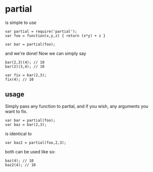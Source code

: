partial
=======

is simple to use

	var partial = require('partial');
	var foo = function(x,y,z) { return (x*y) + z }
	
	var bar = partial(foo);

and we're done! Now we can simply say

	bar(2,3)(4); // 10
	bar(2)(3,4); // 10
	
	var fix = bar(2,3); 
	fix(4); // 10
	

usage
-----
Simply pass any function to partial, and if you wish, any arguments you want to fix.

	var bar = partial(foo);
	var baz = bar(2,3);

is identical to

	var baz2 = partial(foo,2,3);
	

both can be used like so:

	baz(4); // 10
	baz2(4); // 10
